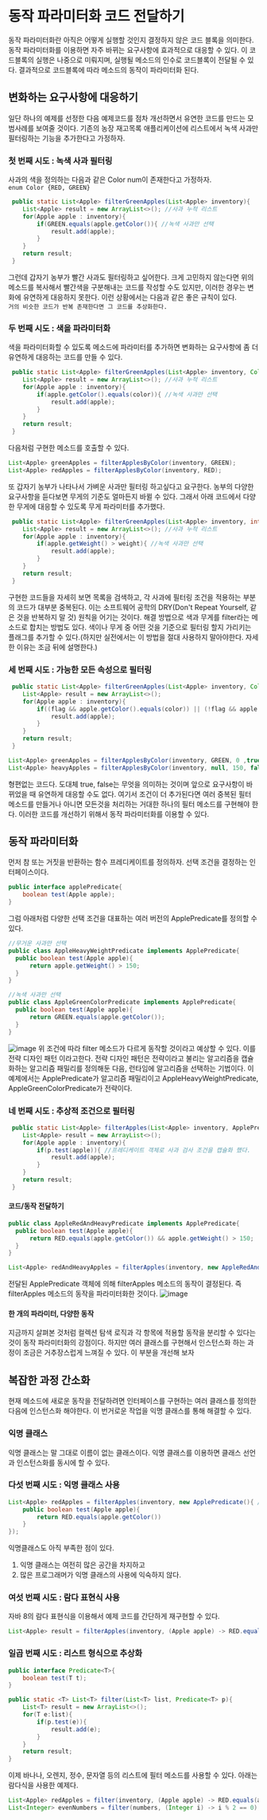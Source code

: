# 동작 파라미터화 코드 전달하기
동작 파라미터화란 아직은 어떻게 실행할 것인지 결정하지 않은 코드 블록을 의미한다. 동작 파라미터화를 이용하면 자주 바뀌는 요구사항에 효과적으로 대응할 수 있다.
이 코드블록의 실행은 나중으로 미뤄지며, 실행될 메소드의 인수로 코드블록이 전달될 수 있다. 결과적으로 코드블록에 따라 메소드의 동작이 파라미터화 된다.

## 변화하는 요구사항에 대응하기
일단 하나의 예제를 선정한 다음 예제코드를 점차 개선하면서 유연한 코드를 만드는 모범사례를 보여줄 것이다. 기존의 농장 재고목록 애플리케이션에 리스트에서 녹색 사과만 필터링하는 기능을 추가한다고 가정하자.

### 첫 번째 시도 : 녹색 사과 필터링
사과의 색을 정의하는 다음과 같은 Color num이 존재한다고 가정하자.<br>
`enum Color {RED, GREEN}`

```java
 public static List<Apple> filterGreenApples(List<Apple> inventory){
    List<Apple> result = new ArrayList<>(); //사과 누적 리스트
    for(Apple apple : inventory){
        if(GREEN.equals(apple.getColor()){ //녹색 사과만 선택
            result.add(apple);
        }
    }
    return result;
 }
```
그런데 갑자기 농부가 빨간 사과도 필터링하고 싶어한다. 크게 고민하지 않는다면 위의 메소드를 복사해서 빨간색을 구분해내는 코드를 작성할 수도 있지만, 이러한 경우는 변화에 유연하게 대응하지 못한다.
이런 상황에서는 다음과 같은 좋은 규칙이 있다.<br>
`거의 비슷한 코드가 반복 존재한다면 그 코드를 추상화한다.`

### 두 번째 시도 : 색을 파라미터화
색을 파라미터화할 수 있도록 메소드에 파라미터를 추가하면 변화하는 요구사항에 좀 더 유연하게 대응하는 코드를 만들 수 있다.
```java
 public static List<Apple> filterGreenApples(List<Apple> inventory, Color color){
    List<Apple> result = new ArrayList<>(); //사과 누적 리스트
    for(Apple apple : inventory){
        if(apple.getColor().equals(color)){ //녹색 사과만 선택
            result.add(apple);
        }
    }
    return result;
 }
```
다음처럼 구현한 메소드를 호출할 수 있다.
```java
List<Apple> greenApples = filterApplesByColor(inventory, GREEN);
List<Apple> redApples = filterApplesByColor(inventory, RED);
```

또 갑자기 농부가 나타나서 가벼운 사과만 필터링 하고싶다고 요구한다. 농부의 다양한 요구사항을 듣다보면 무게의 기준도 얼마든지 바뀔 수 있다.
그래서 아래 코드에서 다양한 무게에 대응할 수 있도록 무게 파라미터를 추가했다.
```java
 public static List<Apple> filterGreenApples(List<Apple> inventory, int weight){
    List<Apple> result = new ArrayList<>(); //사과 누적 리스트
    for(Apple apple : inventory){
        if(apple.getWeight() > weight){ //녹색 사과만 선택
            result.add(apple);
        }
    }
    return result;
 }
```
구현한 코드들을 자세히 보면 목록을 검색하고, 각 사과에 필터링 조건을 적용하는 부분의 코드가 대부분 중복된다. 이는 소프트웨어 공학의 DRY(Don't Repeat Yourself, 같은 것을 반복하지 말 것)
원칙을 어기는 것이다. 해결 방법으로 색과 무게를 filter라는 메소드로 합치는 방법도 있다. 색이나 무게 중 어떤 것을 기준으로 필터링 할지 가리키는 플래그를 추가할 수 있다.(하지만 실전에서는
이 방법을 절대 사용하지 말아야한다. 자세한 이유는 조금 뒤에 설명한다.)

### 세 번째 시도 : 가능한 모든 속성으로 필터링
```java
 public static List<Apple> filterGreenApples(List<Apple> inventory, Color color, int weight, boolean flag){
    List<Apple> result = new ArrayList<>();
    for(Apple apple : inventory){
        if((flag && apple.getColor().equals(color)) || (!flag && apple.getWeight() > weight)){ 
            result.add(apple);
        }
    }
    return result;
 }
```
```java
List<Apple> greenApples = filterApplesByColor(inventory, GREEN, 0 ,true);
List<Apple> heavyApples = filterApplesByColor(inventory, null, 150, false);
```
형편없는 코드다. 도대체 true, false는 무엇을 의미하는 것이며 앞으로 요구사항이 바뀌었을 때 유연하게 대응할 수도 없다.
여기서 조건이 더 추가된다면 여러 중복된 필터 메소드를 만들거나 아니면 모든것을 처리하는 거대한 하나의 필터 메소드를 구현해야 한다.
이러한 코드를 개선하기 위해서 동작 파라미터화를 이용할 수 있다.

## 동작 파라미터화
먼저 참 또는 거짓을 반환하는 함수 프레디케이트를 정의하자. 선택 조건을 결정하는 인터페이스이다.
```java
public interface applePredicate{
    boolean test(Apple apple);
}
```
그럼 아래처럼 다양한 선택 조건을 대표하는 여러 버전의 ApplePredicate를 정의할 수 있다.
```java
//무거운 사과만 선택
public class AppleHeavyWeightPredicate implements ApplePredicate{
  public boolean test(Apple apple){
      return apple.getWeight() > 150;
  }
}
```
```java
//녹색 사과만 선택
public class AppleGreenColorPredicate implements ApplePredicate{
  public boolean test(Apple apple){
      return GREEN.equals(apple.getColor());
  }
}
```
![image](https://user-images.githubusercontent.com/37647995/118482920-5833f980-b750-11eb-9dd6-1f72df54a8ca.png)
위 조건에 따라 filter 메소드가 다르게 동작할 것이라고 예상할 수 있다. 이를 전략 디자인 패턴 이라고한다. 전략 디자인 패턴은 전략이라고 불리는 알고리즘을 캡슐화하는 알고리즘 패밀리를
정의해둔 다음, 런타임에 알고리즘을 선택하는 기법이다. 이 예제에서는  ApplePredicate가 알고리즘 패밀리이고 AppleHeavyWeightPredicate, AppleGreenColorPredicate가 전략이다.

### 네 번째 시도 : 추상적 조건으로 필터링
```java
 public static List<Apple> filterApples(List<Apple> inventory, ApplePredicate p){
    List<Apple> result = new ArrayList<>();
    for(Apple apple : inventory){
        if(p.test(apple)){ //프레디케이트 객체로 사과 검사 조건을 캡슐화 했다.
            result.add(apple);
        }
    }
    return result;
 }
```

#### 코드/동작 전달하기
```java
public class AppleRedAndHeavyPredicate implements ApplePredicate{
  public boolean test(Apple apple){
      return RED.equals(apple.getColor()) && apple.getWeight() > 150;
  }
}
```
```java
List<Apple> redAndHeavyApples = filterApples(inventory, new AppleRedAndHeavyPredicate());
```
전달된 ApplePredicate 객체에 의해 filterApples 메소드의 동작이 결정된다. 즉 filterApples 메소드의 동작을 파라미터화한 것이다.
![image](https://user-images.githubusercontent.com/37647995/118483798-6d5d5800-b751-11eb-87d1-6b5b5d153b5f.png)

#### 한 개의 파라미터, 다양한 동작
지금까지 살펴본 것처럼 컬렉션 탐색 로직과 각 항목에 적용할 동작을 분리할 수 있다는 것이 동작 파라미터화의 강점이다.
하지만 여러 클래스를 구현해서 인스턴스화 하는 과정이 조금은 거추장스럽게 느껴질 수 있다. 이 부분을 개선해 보자

## 복잡한 과정 간소화
현재 메소드에 새로운 동작을 전달하려면 인터페이스를 구현하는 여러 클래스를 정의한 다음에 인스턴스화 해야한다. 이 번거로운 작업을 익명 클래스를 통해 해결할 수 있다.
### 익명 클래스
익명 클래스는 말 그대로 이름이 없는 클래스이다. 익명 클래스를 이용하면 클래스 선언과 인스턴스화를 동시에 할 수 있다.
### 다섯 번째 시도 : 익명 클래스 사용
```java
List<Apple> redApples = filterApples(inventory, new ApplePredicate(){ //filterApples 메소드의 동작을 직접 파라미터화 했다.
    public boolean test(Apple apple){
        return RED.equals(apple.getColor())
    }
});
```
익명클래스도 아직 부족한 점이 있다.
1. 익명 클래스는 여전히 많은 공간을 차지하고
2. 많은 프로그래머가 익명 클래스의 사용에 익숙하지 않다.

### 여섯 번째 시도 : 람다 표현식 사용
자바 8의 람다 표현식을 이용해서 예제 코드를 간단하게 재구현할 수 있다.
```java
List<Apple> result = filterApples(inventory, (Apple apple) -> RED.equals(apple.getColor()));
```

### 일곱 번째 시도 : 리스트 형식으로 추상화
```java
public interface Predicate<T>{
    boolean test(T t);
}
```
```java
public static <T> List<T> filter(List<T> list, Predicate<T> p){
    List<T> result = new ArrayList<>();
    for(T e:list){
        if(p.test(e)){
            result.add(e);
        }
    }
    return result;
}
```
이제 바나나, 오렌지, 정수, 문자열 등의 리스트에 필터 메소드를 사용할 수 있다. 아래는 람다식을 사용한 예제다.
```java
List<Apple> redApples = filter(inventory, (Apple apple) -> RED.equals(apple.getColor()));
List<Integer> evenNumbers = filter(numbers, (Integer i) -> i % 2 == 0);
```

